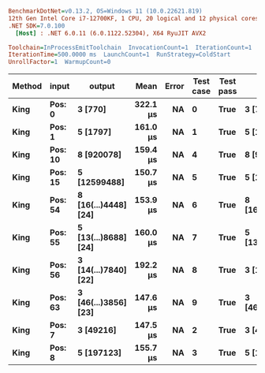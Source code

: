 ``` ini

BenchmarkDotNet=v0.13.2, OS=Windows 11 (10.0.22621.819)
12th Gen Intel Core i7-12700KF, 1 CPU, 20 logical and 12 physical cores
.NET SDK=7.0.100
  [Host] : .NET 6.0.11 (6.0.1122.52304), X64 RyuJIT AVX2

Toolchain=InProcessEmitToolchain  InvocationCount=1  IterationCount=1  
IterationTime=500.0000 ms  LaunchCount=1  RunStrategy=ColdStart  
UnrollFactor=1  WarmupCount=0  

```
| Method |   input |               output |     Mean | Error | Test case | Test pass |              Test result |
|------- |-------- |--------------------- |---------:|------:|---------- |---------- |------------------------- |
|   **King** |  **Pos: 0** |              **3 [770]** | **322.1 μs** |    **NA** |         **0** |      **True** |                  **3 [770]** |
|   **King** |  **Pos: 1** |             **5 [1797]** | **161.0 μs** |    **NA** |         **1** |      **True** |                 **5 [1797]** |
|   **King** | **Pos: 10** |           **8 [920078]** | **159.4 μs** |    **NA** |         **4** |      **True** |               **8 [920078]** |
|   **King** | **Pos: 15** |         **5 [12599488]** | **150.7 μs** |    **NA** |         **5** |      **True** |             **5 [12599488]** |
|   **King** | **Pos: 54** | **8 [16(...)4448] [24]** | **153.9 μs** |    **NA** |         **6** |      **True** | **8 [16186183351374184448]** |
|   **King** | **Pos: 55** | **5 [13(...)8688] [24]** | **160.0 μs** |    **NA** |         **7** |      **True** | **5 [13853283560024178688]** |
|   **King** | **Pos: 56** | **3 [14(...)7840] [22]** | **192.2 μs** |    **NA** |         **8** |      **True** |   **3 [144959613005987840]** |
|   **King** | **Pos: 63** | **3 [46(...)3856] [23]** | **147.6 μs** |    **NA** |         **9** |      **True** |  **3 [4665729213955833856]** |
|   **King** |  **Pos: 7** |            **3 [49216]** | **147.5 μs** |    **NA** |         **2** |      **True** |                **3 [49216]** |
|   **King** |  **Pos: 8** |           **5 [197123]** | **155.7 μs** |    **NA** |         **3** |      **True** |               **5 [197123]** |
